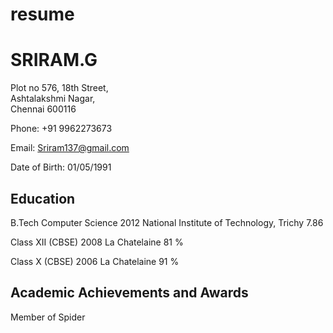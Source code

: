 resume
=====

SRIRAM.G
========
Plot no 576, 18th Street,  
Ashtalakshmi Nagar,  
Chennai 600116  

Phone: +91 9962273673  

Email: Sriram137@gmail.com  

Date of Birth: 01/05/1991  

Education
---------

B.Tech Computer Science 2012 National Institute of Technology, Trichy 7.86  

Class XII (CBSE) 2008 La Chatelaine 81 %  

Class X   (CBSE) 2006 La Chatelaine 91 %  

Academic Achievements and Awards
--------------------------------

Member of Spider
